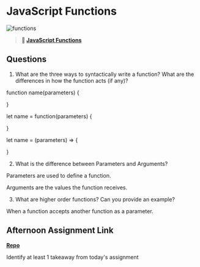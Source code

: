 # JavaScript Functions

![functions](https://bcw.blob.core.windows.net/public/img/function-anatomy.jpg)

> **📖 [JavaScript Functions](https://codeworksacademy.com/fs-student-guide/resources/wk2/02-Functions)**

## Questions

1. What are the three ways to syntactically write a function? What are the differences in how the function acts (if any)?

function name(parameters) {

}

let name = function(parameters) {
    
}

let name = (parameters) => {
   
}

2. What is the difference between Parameters and Arguments?

Parameters are used to define a function.

Arguments are the values the function receives.

3. What are higher order functions? Can you provide an example?

When a function accepts another function as a parameter. 

## Afternoon Assignment Link

**[Repo](https://github.com/zachrasmussen/Warehouse-Manager)**

Identify at least 1 takeaway from today's assignment
